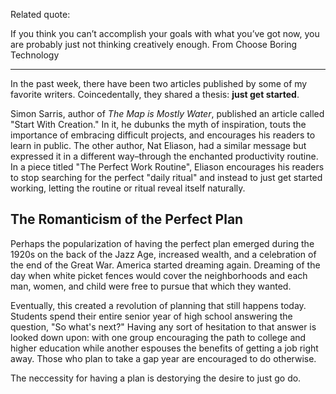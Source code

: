 Related quote:

If you think you can’t accomplish your goals with what you’ve got now, you are probably just not thinking creatively enough. From Choose Boring Technology

----

In the past week, there have been two articles published by some of my favorite writers. Coincedentally, they shared a thesis: **just get started**.

Simon Sarris, author of *The Map is Mostly Water*, published an article called "Start With Creation." In it, he dubunks the myth of inspiration, touts the importance of embracing difficult projects, and encourages his readers to learn in public. The other author, Nat Eliason, had a similar message but expressed it in a different way–through the enchanted productivity routine. In a piece titled "The Perfect Work Routine", Eliason encourages his readers to stop searching for the perfect "daily ritual" and instead to just get started working, letting the routine or ritual reveal itself naturally.

## The Romanticism of the Perfect Plan
Perhaps the popularization of having the perfect plan emerged during the 1920s on the back of the Jazz Age, increased wealth, and a celebration of the end of the Great War. America started dreaming again. Dreaming of the day when white picket fences would cover the neighborhoods and each man, women, and child were free to pursue that which they wanted.

Eventually, this created a revolution of planning that still happens today. Students spend their entire senior year of high school answering the question, "So what's next?" Having any sort of hesitation to that answer is looked down upon: with one group encouraging the path to college and higher education while another espouses the benefits of getting a job right away. Those who plan to take a gap year are encouraged to do otherwise.

The neccessity for having a plan is destorying the desire to just go do.



